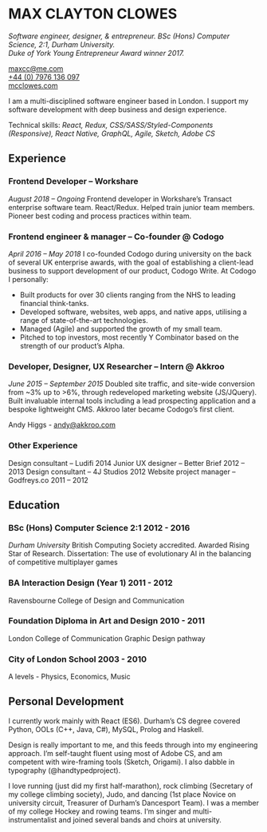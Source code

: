 # MAX CLAYTON CLOWES

_Software engineer, designer, &amp; entrepreneur._ 
_BSc (Hons) Computer Science, 2:1, Durham University._  
_Duke of York Young Entrepreneur Award winner 2017._   

[maxcc@me.com](mailto:maxcc@me.com)  
[+44 (0) 7976 136 097](tel:+447976136097)  
[mcclowes.com](https://mcclowes.com)  

I am a multi-disciplined software engineer based in London. I support my software development with deep business and design experience.

Technical skills: _React, Redux, CSS/SASS/Styled-Components (Responsive), React Native, GraphQL, Agile, Sketch, Adobe CS_

## Experience
### Frontend Developer – Workshare
_August 2018 – Ongoing_
Frontend developer in Workshare’s Transact enterprise software team. React/Redux. Helped train junior team members. Pioneer best coding and process practices within team. 

### Frontend engineer & manager – Co-founder @ Codogo
_April 2016 – May 2018_
I co-founded Codogo during university on the back of several UK enterprise awards, with the goal of establishing a client-lead business to support development of our product, Codogo Write. At Codogo I personally:
- Built products for over 30 clients ranging from the NHS to leading financial think-tanks.  
- Developed software, websites, web apps, and native apps, utilising a range of state-of-the-art technologies.
- Managed (Agile) and supported the growth of my small team.
- Pitched to top investors, most recently Y Combinator based on the strength of our product’s Alpha.

### Developer, Designer, UX Researcher – Intern @ Akkroo
_June 2015 – September 2015_
Doubled site traffic, and site-wide conversion from ~3% up to >6%, through redeveloped marketing website (JS/JQuery). Built invaluable internal tools including a lead prospecting application and a bespoke lightweight CMS. Akkroo later became Codogo’s first client.

Andy Higgs - andy@akkroo.com

### Other Experience
Design consultant – Ludifi                      2014
Junior UX designer – Better Brief               2012 – 2013
Design consultant – 4J Studios                  2012
Website project manager – Godfreys.co           2011 – 2012

## Education
### BSc (Hons) Computer Science 2:1         2012 - 2016
_Durham University_
British Computing Society accredited. Awarded Rising Star of Research.
Dissertation: The use of evolutionary AI in the balancing of competitive multiplayer games

### BA Interaction Design (Year 1)          2011 - 2012
Ravensbourne College of Design and Communication

### Foundation Diploma in Art and Design    2010 - 2011
London College of Communication
Graphic Design pathway

### City of London School                   2003 - 2010
A levels - Physics, Economics, Music 

## Personal Development
I currently work mainly with React (ES6). Durham’s CS degree covered Python, OOLs (C++, Java, C#), MySQL, Prolog and Haskell. 

Design is really important to me, and this feeds through into my engineering approach. I’m self-taught fluent using most of Adobe CS, and am competent with wire-framing tools (Sketch, Origami). I also dabble in typography (@handtypedproject).

I love running (just did my first half-marathon), rock climbing (Secretary of my college climbing society), Judo, and dancing (1st place Novice on university circuit, Treasurer of Durham’s Dancesport Team). I was a member of my college Hockey and rowing teams. I‘m singer and multi-instrumentalist and joined several bands and choirs at university.
